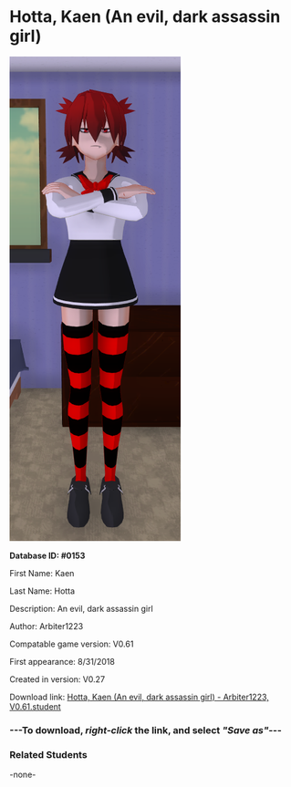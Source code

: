 # Hotta, Kaen (An evil, dark assassin girl)

<img src="../../Files/Images/Hotta, Kaen (An evil, dark assassin girl).png" title="Hotta, Kaen (An evil, dark assassin girl) - Arbiter1223, V0.61">

**Database ID: #0153**

First Name: Kaen

Last Name: Hotta

Description: An evil, dark assassin girl

Author: Arbiter1223

Compatable game version: V0.61

First appearance: 8/31/2018

Created in version: V0.27

Download link: <a href="https://raw.githubusercontent.com/Arbiter1223/Daigaku-Gurashi-Custom-Students/master/Files/Student%20Files/Hotta%2C%20Kaen%20(An%20evil%2C%20dark%20assassin%20girl)%20-%20Arbiter1223%2C%20V0.61.student">Hotta, Kaen (An evil, dark assassin girl) - Arbiter1223, V0.61.student</a>

### ---**To download, _right-click_ the link, and select _"Save as"_**---

### Related Students

-none-
